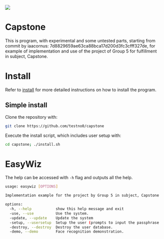 ![](https://app.codiga.io/hub/project/34257/capstone)

# Capstone

This is program, with experimental and some untested parts, starting from commit by iaacornus: 7d8829659ae63ca88bca17d200d3fc3cfff327de, for example of implementation and use of the project of Group 5 for fulfillment in subject, Capstone.

# Install

Refer to [install](INSTALL.md) for more detailed instructions on how to install the program.

## Simple install

Clone the repository with:

```bash
git clone https://github.com/testno0/capstone
```

Execute the install script, which includes user setup with:

```bash
cd capstone; ./install.sh
```

# EasyWiz

The help can be accessed with `-h` flag and outputs all the help.

```bash
usage: easywiz [OPTIONS]

Implementation example for the project by Group 5 in subject, Capstone.

options:
  -h, --help           show this help message and exit
  -use, --use          Use the system.
  -update, --update    Update the system
  -setup, --usersetup  Setup the user (prompts to input the passphrase sent via email, if used again).
  -destroy, --destroy  Destroy the user database.
  -demo, --demo        Face recognition demonstration.
```
